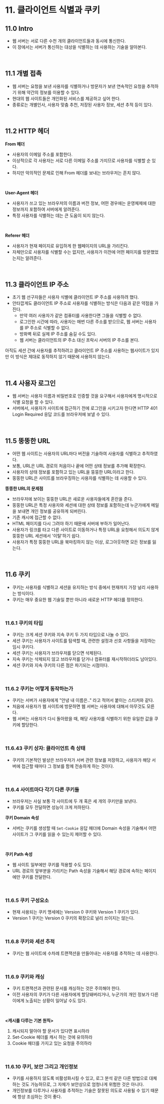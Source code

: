 # 11. 클라이언트 식별과 쿠키

## 11.0 Intro

- 웹 서버는 서로 다른 수천 개의 클라이언트들과 동시에 통신한다.
- 이 장에서는 서버가 통신하는 대상을 식별하는 데 사용하는 기술을 알아본다.

<br>

## 11.1 개별 접촉

- 웹 서버는 요청을 보낸 사용자를 식별하거나 방문자가 보낸 연속적인 요청을 추적하기 위해 약간의 정보를 이용할 수 있다.
- 현대의 웹 사이트들은 개인화된 서비스를 제공하고 싶어 한다.
- 종류로는 개별인사, 사용자 맞춤 추천, 저장된 사용자 정보, 세션 추적 등이 있다.

<br>

## 11.2 HTTP 헤더

**From 헤더**

- 사용자의 이메일 주소를 포함한다.
- 이상적으로 각 사용자는 서로 다른 이메일 주소를 가지므로 사용자를 식별할 순 있다.
- 하지만 악의적인 문제로 인해 From 헤더를 보내는 브라우저는 흔치 않다.

<br>

**User-Agent 헤더**

- 사용자가 쓰고 있는 브라우저의 이름과 버전 정보, 어떤 경우에는 운영체제에 대한 정보까지 포함하여 서버에게 알려준다.
- 특정 사용자를 식별하는 데는 큰 도움이 되지 않는다.

<br>

**Referer 헤더**

- 사용자가 현재 페이지로 유입하게 한 웹페이지의 URL을 가리킨다.
- 자체만으로 사용자를 식별할 수는 없지만, 사용자가 이전에 어떤 페이지를 방문했었는지는 알려준다.

<br>

## 11.3 클라이언트 IP 주소

- 초기 웹 선구자들은 사용자 식별에 클라이언트 IP 주소를 사용하려 했다.
- 안타깝게도 클라이언트 IP 주소로 사용자를 식별하는 방식은 다음과 같은 약점을 가진다.
    - 만약 여러 사용자가 같은 컴퓨터를 사용한다면 그들을 식별할 수 없다.
    - 로그인한 시간에 따라, 사용자는 매번 다른 주소를 받으므로, 웹 서버는 사용자를 IP 주소로 식별할 수 없다.
    - 방화벽 뒤로 실제 IP 주소를 숨길 수도 있다.
    - 웹 서버는 클라이언트의 IP 주소 대신 프락시 서버의 IP 주소를 본다.

아직도 세션 간에 사용자를 추적하려고 클라이언트 IP 주소를 사용하는 웹사이트가 있지만 이 방식은 제대로 동작하지 않기 때문에 사용하지 않는다.

<br>

## 11.4 사용자 로그인

- 웹 서버는 사용자 이름과 비밀번호로 인증할 것을 요구해서 사용자에게 명시적으로 식별 요청을 할 수 있다.
- 서버에서, 사용자가 사이트에 접근하기 전에 로그인을 시키고자 한다면 HTTP 401 Login Required 응답 코드를 브라우저에 보낼 수 있다.

<br>

## 11.5 뚱뚱한 URL

- 어떤 웹 사이트는 사용자의 URL마다 버전을 기술하여 사용자를 식별하고 추적하였다.
- 보통, URL은 URL 경로의 처음이나 끝에 어떤 상태 정보를 추가해 확장한다.
- 사용자의 상태 정보를 포함하고 있는 URL을 뚱뚱한 URL이라고 한다.
- 뚱뚱한 URL은 사이트를 브라우징하는 사용자를 식별하는 데 사용할 수 있다.

**뚱뚱한 URL의 문제점**

- 브라우저에 보이는 뚱뚱한 URL은 새로운 사용자들에게 혼란을 준다.
- 뚱뚱한 URL은 특정 사용자와 세션에 대한 상태 정보를 포함하는데 누군가에게 메일을 보내면 개인 정보를 공유하게 되버린다.
- 기존 캐시에 접근할 수 없다.
- HTML 페이지를 다시 그려야 하기 때문에 서버에 부하가 일어난다.
- 사용자가 링크를 타고 다른 사이트로 이동하거나 특정 URL을 요청해서 의도치 않게 뚱뚱한 URL 세션에서 '이탈'하기 쉽다.
- 사용자가 특정 뚱뚱한 URL을 북마킹하지 않는 이상, 로그아웃하면 모든 정보를 잃는다.

<br>

## 11.6 쿠키

- 쿠키는 사용자를 식별하고 세션을 유지하는 방식 중에서 현재까지 가장 널리 사용하는 방식이다.
- 쿠키는 매우 중요한 웹 기술일 뿐만 아니라 새로운 HTTP 헤더를 정의한다.

<br>

### 11.6.1 쿠키의 타입

- 쿠키는 크게 세션 쿠키와 지속 쿠키 두 가지 타입으로 나눌 수 있다.
- 세션 쿠키는 사용자가 사이트를 탐색할 때, 관련한 설정과 선호 사항들을 저장하는 임시 쿠키다.
- 세션 쿠키는 사용자가 브라우저를 닫으면 삭제된다.
- 지속 쿠키는 삭제되지 않고 브라우저를 닫거나 컴퓨터를 재시작하더라도 남아있다.
- 세션 쿠키와 지속 쿠키의 다른 점은 파기되는 시점이다.

<br>

### 11.6.2 쿠키는 어떻게 동작하는가

- 쿠키는 서버가 사용자에게 "안녕 내 이름은.." 라고 적어서 붙이는 스티커와 같다.
- 처음에 사용자가 웹 사이트에 방문하면 웹 서버는 사용자에 대해서 아무것도 모른다.
- 웹 서버는 사용자가 다시 돌아왔을 때, 해당 사용자를 식별하기 위한 유일한 값을 쿠키에 할당한다.

<br>

### 11.6.43 쿠키 상자: 클라이언트 측 상태

- 쿠키의 기본적인 발상은 브라우저가 서버 관련 정보를 저장하고, 사용자가 해당 서버에 접근할 때마다 그 정보를 함께 전송하게 하는 것이다.

<br>

### 11.6.4 사이트마다 각기 다른 쿠키들

- 브라우저는 사실 보통 각 사이트에 두 개 혹은 세 개의 쿠키만을 보낸다.
- 쿠키를 모두 전달하면 성능이 크게 저하된다.

**쿠키 Domain 속성**

- 서버는 쿠키를 생성할 때 `Set-Cookie` 응답 헤더에 Domain 속성을 기술해서 어떤 사이트가 그 쿠키를 읽을 수 있는지 제어할 수 있다.

<br>

**쿠키 Path 속성**

- 웹 사이트 일부에만 쿠키를 적용할 수도 있다.
- URL 경로의 앞부분을 가리키는 Path 속성을 기술해서 해당 경로에 속하는 페이지에만 쿠키를 전달한다.

<br>

### 11.6.5 쿠키 구성요소

- 현재 사용되는 쿠키 명세에는 Version 0 쿠키와 Version 1 쿠키가 있다.
- Version 1 쿠키는 Version 0 쿠키의 확장으로 널리 쓰이지는 않는다.

<br>

### 11.6.8 쿠키와 세션 추적

- 쿠키는 웹 사이트에 수차례 트랜잭션을 만들어내는 사용자를 추적하는 데 사용한다.

<br>

### 11.6.9 쿠키와 캐싱

- 쿠키 트랜잭션과 관련된 문서를 캐싱하는 것은 주의해야 한다.
- 이전 사용자의 쿠키가 다른 사용자에게 할당돼버리거나, 누군가의 개인 정보가 다른 이에게 노출되는 상황이 일어날 수도 있다.

<br>

**<캐시를 다루는 기본 원칙>**

1. 캐시되지 말아야 할 문서가 있다면 표시하라
2. Set-Cookie 헤더를 캐시 하는 것에 유의하라
3. Cookie 헤더를 가지고 있는 요청을 주의하라

<br>

### 11.6.10 쿠키, 보안 그리고 개인정보

- 쿠키를 사용하지 않도록 비활성화시킬 수 있고, 로그 분석 같은 다른 방법으로 대체하는 것도 가능하므로, 그 자체가 보안상으로 엄청나게 위험한 것은 아니다.
- 개인정보를 다루거나 사용자를 추적하는 기술은 잘못된 의도로 사용될 수 있기 때문에 항상 조심하는 것이 좋다.